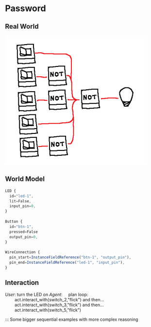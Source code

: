# Password

## Real World
![Image](../IMGS/10.png)

## World Model
```js
LED {
  id="led-1",
  lit=False,
  input_pin=0,
}

Button {
  id="btn-1",
  pressed=False
  output_pin=0,
}

WireConnection {
  pin_start=InstanceFieldReference("btn-1", "output_pin"),
  pin_end=InstanceFieldReference("led-1", "input_pin"),
}
```

## Interaction
*User*: turn the LED on
*Agent*:
&nbsp;&nbsp;&nbsp;&nbsp;plan loop:  
&nbsp;&nbsp;&nbsp;&nbsp;&nbsp;&nbsp;&nbsp;&nbsp;act.interact_with(switch_2,"flick") and then...  
&nbsp;&nbsp;&nbsp;&nbsp;&nbsp;&nbsp;&nbsp;&nbsp;act.interact_with(switch_3,"flick") and then...  
&nbsp;&nbsp;&nbsp;&nbsp;&nbsp;&nbsp;&nbsp;&nbsp;act.interact_with(switch_5,"flick")

::: Some bigger sequential examples with more complex reasoning